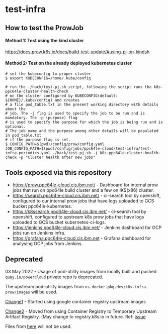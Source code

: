 # test-infra

## How to test the ProwJob

#### Method 1: Test using the kind cluster
https://docs.prow.k8s.io/docs/build-test-update/#using-pj-on-kindsh

#### Method 2: Test on the already deployed kubernetes cluster

```shell script
# set the kubeconfig to proper cluster
$ export KUBECONFIG=/home/.kube/config

# run the ./hack/test-pj.sh script, following the script runs the k8s-ppc64le-cluster-health-check
# on the cluster configured by KUBECONFIG(default: ${HOME}/.kube/config) and creates 
# a file pod_table.txt in the present working directory with details about the 
# job. The -j flag is used to specify the job to be run and is mandatory. The -p (purpose) flag
# is used to specify the purpose for which the job is being run and is optional. 
# The job name and the purpose among other details will be populated in pod_table.txt 
# if the purpose flag is set.
$ CONFIG_PATH=$(pwd)/config/prow/config.yaml JOB_CONFIG_PATH=$(pwd)/config/jobs/ppc64le-cloud/test-infra/test-infra-periodics.yaml ./hack/test-pj.sh -j k8s-ppc64le-cluster-health-check -p "Cluster health after new jobs"
```

## Tools exposed via this repository

- https://prow.ppc64le-cloud.cis.ibm.net/ - Dashboard for internal prow jobs that run on ppc64le build cluster and a few on IKS(x86) cluster.
- https://search.ppc64le-cloud.cis.ibm.net/ - ci-search tool by openshift, configured to our internal prow jobs that have logs uploaded to GCS bucket ppc64le-kubernetes.
- https://k8ssearch.ppc64le-cloud.cis.ibm.net/ - ci-search tool by openshift, configured to upstream k8s prow jobs that have logs uploaded to GCS bucket kubernetes-ci-logs.
- https://jenkins.ppc64le-cloud.cis.ibm.net/ - Jenkins dashboard for OCP jobs run on Jenkins infra.
- https://grafana.ppc64le-cloud.cis.ibm.net - Grafana dashboard for analysing OCP jobs from Jenkins.

## Deprecated

03 May 2022 - Usage of pod-utility images from locally built and pushed `quay.io/powercloud` private repo is deprecated.

The upstream pod-utility images from `us-docker.pkg.dev/k8s-infra-prow/images` will be used.

[Change1](https://github.com/ppc64le-cloud/test-infra/pull/309/files#diff-d840b3456d7d17beb3ded91cf0ca9d6fd065baedb31a0a634b5101df3f7925d4L77) - Started using google container registry upstream images

[Change2](https://github.com/ppc64le-cloud/test-infra/pull/487/files#diff-d840b3456d7d17beb3ded91cf0ca9d6fd065baedb31a0a634b5101df3f7925d4R83) - Moved from using Container Registry to Temporary Upstream Artifact Registry. (May change to registry.k8s.io in future. Ref: [issue](https://github.com/kubernetes-sigs/prow/issues/113)

Files from [here](https://github.com/ppc64le-cloud/test-infra/tree/master/images/pod-utilities) will not be used.
